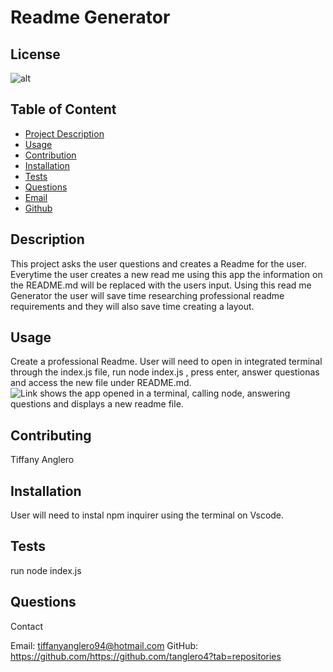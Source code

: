 # Readme Generator
 ## License
![alt](https://img.shields.io/badge/License--blue)
          
## Table of Content 
- [Project Description](#Description)
- [Usage](#Usage)
- [Contribution](#Contribution)
- [Installation](#Installation)
- [Tests](#Tests)
- [Questions](#Questions)
- [Email](#Email)
- [Github](#Github)
## Description
This project asks the user questions and creates a Readme for the user. Everytime the user creates a new read me using this app the information on the README.md will be replaced with the users input. Using this read me Generator the user will save time researching professional readme requirements and they will also save time creating a layout. 
## Usage
Create a professional Readme. 
User will need to open in integrated terminal through the index.js file, run node index.js , press enter, answer questionas and access the new file under README.md.
![Link shows the app opened in a terminal, calling node, answering questions and displays a new readme file.](./image/Readme.gif)
## Contributing
Tiffany Anglero
## Installation
User will need to instal npm inquirer using the terminal on Vscode. 
## Tests
run node index.js
## Questions 
Contact

Email: tiffanyanglero94@hotmail.com
GitHub: https://github.com/https://github.com/tanglero4?tab=repositories   
